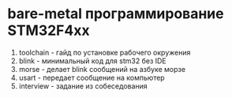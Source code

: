 # bare-metal программирование STM32F4xx

1. toolchain - гайд по установке рабочего окружения
2. blink - минимальный код для stm32 без IDE
3. morse - делает blink сообщений на азбуке морзе
4. usart - передает сообщение на компьютер
5. interview - задание из собеседования